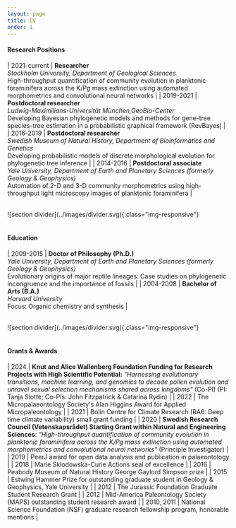 ```yaml
---
layout: page
title: CV
order: 1
---
```


#### Research Positions

| 2021-current | **Researcher**<br>*Stockholm University, Department of Geological Sciences*<br><acc>High-throughput quantification of community evolution in planktonic foraminifera across the K/Pg mass extinction using automated morphometrics and convolutional neural networks</acc> |
| 2019-2021 | **Postdoctoral researcher**<br>*Ludwig-Maximilians-Universität München,GeoBio-Center*<br><acc>Developing Bayesian phylogenetic models and methods for gene-tree species-tree estimation in a probabilistic graphical framework (RevBayes)</acc> |
| 2016-2019 | **Postdoctoral researcher**<br>*Swedish Museum of Natural History, Department of Bioinformatics and Genetics*<br><acc>Developing probabilistic models of discrete morphological evolution for phylogenetic tree inference</acc> |
| 2014-2016 | **Postdoctoral associate**<br>*Yale University, Department of Earth and Planetary Sciences (formerly Geology & Geophysics)*<br><acc>Automation of 2-D and 3-D community morphometrics using high-throughput light microscopy images of planktonic foraminifera</acc> |

<br>
![section divider](../images/divider.svg){:class="img-responsive"}
<br>
<br>

#### Education

| 2009-2015 | **Doctor of Philosophy (Ph.D.)**<br>*Yale University, Department of Earth and Planetary Sciences (formerly Geology & Geophysics)*<br><acc>Evolutionary origins of major reptile lineages: Case studies on phylogenetic incongruence and the importance of fossils</acc> |
| 2004-2008 | **Bachelor of Arts (B.A.)**<br>*Harvard University*<br><acc>Focus: Organic chemistry and synthesis</acc> |

<br>
![section divider](../images/divider.svg){:class="img-responsive"}
<br>
<br>

#### Grants & Awards

| 2024 | **Knut and Alice Wallenberg Foundation Funding for Research Projects with High Scientific Potential:** *"Harnessing evolutionary transitions, machine learning, and genomics to decode pollen evolution and unravel sexual selection mechanisms shared across kingdoms"* (Co-PI) (PI: Tanja Slotte; Co-PIs: John Fitzpatrick & Catarina Rydin) |
| 2022 | The Micropalaeontology Society's Alan Higgins Award for Applied Micropaleontology |
| 2021 | Bolin Centre for Climate Research (RA6: Deep time climate variability) small grant funding |
| 2020 | **Swedish Research Council (Vetenskapsrådet) Starting Grant within Natural and Engineering Sciences**: *"High-throughput quantification of community evolution in planktonic foraminifera across the K/Pg mass extinction using automated morphometrics and convolutional neural networks"* (Principle Investigator) |
| 2019 | PeerJ award for open data analysis and publication in palaeontology |
| 2018 | Marie Skłodowska-Curie Actions seal of excellence |
| 2016 | Peabody Museum of Natural History George Gaylord Simpson prize |
| 2015 | Estwing Hammer Prize for outstanding graduate student in Geology & Geophysics, Yale University |
| 2012 | The Jurassic Foundation Graduate Student Research Grant |
| 2012 | Mid-America Paleontology Society (MAPS) outstanding student research award |
| 2010, 2011 | National Science Foundation (NSF) graduate research fellowship program, honorable mentions |
